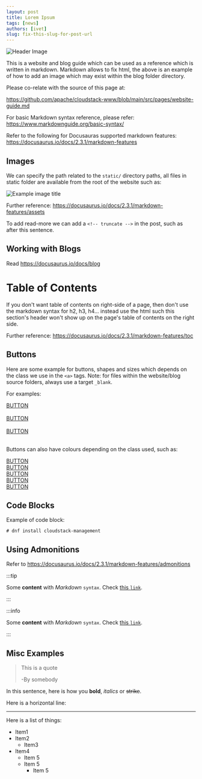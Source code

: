 ```yaml
---
layout: post
title: Lorem Ipsum
tags: [news]
authors: [ivet]
slug: fix-this-slug-for-post-url
---
```


![](/img/banner.svg "Header Image")

This is a website and blog guide which can be used as a reference which is
written in markdown. Markdown allows to fix html, the above is an example of how
to add an image which may exist within the blog folder directory.

Please co-relate with the source of this page at:

https://github.com/apache/cloudstack-www/blob/main/src/pages/website-guide.md

For basic Markdown syntax reference, please refer:
https://www.markdownguide.org/basic-syntax/

Refer to the following for Docusauras supported markdown features:
https://docusaurus.io/docs/2.3.1/markdown-features

<h2>Images</h2>

We can specify the path related to the `static/` directory paths, all files
in static folder are available from the root of the website such as:

![](/img/banner.svg "Example image title")

Further reference: https://docusaurus.io/docs/2.3.1/markdown-features/assets

To add read-more we can add a `<!-- truncate -->` in the post, such as after
this sentence.

<!-- truncate -->

## Working with Blogs

Read https://docusaurus.io/docs/blog

<h1>Table of Contents</h1>

If you don't want table of contents on right-side of a page, then don't use the
markdown syntax for h2, h3, h4... instead use the html such this section's
header won't show up on the page's table of contents on the right side.

Further reference: https://docusaurus.io/docs/2.3.1/markdown-features/toc

## Buttons

Here are some example for buttons, shapes and sizes which depends on the class
we use in the `<a>` tags. Note: for files within the website/blog source
folders, always use a target `_blank`.

For examples:

<a class="button button--primary button--sm" href="https://cloudstack.apache.org/" target="_blank">BUTTON</a>
<br/>
<br/>
<a class="button button--primary" href="https://cloudstack.apache.org/" target="_blank">BUTTON</a>
<br/>
<br/>
<a class="button button--primary button--lg" href="https://cloudstack.apache.org/" target="_blank">BUTTON</a>
<br/>
<br/>

Buttons can also have colours depending on the class used, such as:

<a class="button button--secondary" href="https://cloudstack.apache.org/" target="_blank">BUTTON</a>
<br/>
<a class="button button--info" href="https://cloudstack.apache.org/" target="_blank">BUTTON</a>
<br/>
<a class="button button--success" href="https://cloudstack.apache.org/" target="_blank">BUTTON</a>
<br/>
<a class="button button--warning" href="https://cloudstack.apache.org/" target="_blank">BUTTON</a>
<br/>
<a class="button button--danger" href="https://cloudstack.apache.org/" target="_blank">BUTTON</a>

## Code Blocks

Example of code block:

```
# dnf install cloudstack-management
```

## Using Admonitions

Refer to https://docusaurus.io/docs/2.3.1/markdown-features/admonitions


:::tip

Some **content** with _Markdown_ `syntax`. Check [this `link`](#).

:::

:::info

Some **content** with _Markdown_ `syntax`. Check [this `link`](#).

:::

## Misc Examples

> This is a quote
>
> -By somebody

In this sentence, here is how you **bold**, *italics* or  ~~strike~~.

Here is a horizontal line:

***

Here is a list of things:
- Item1
- Item2
  - Item3
- Item4
  - Item 5
  - Item 5
    - Item 5

